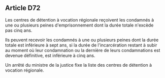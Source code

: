 Article D72
----
Les centres de détention à vocation régionale reçoivent les condamnés à une ou
plusieurs peines d'emprisonnement dont la durée totale n'excède pas cinq ans.

Ils peuvent recevoir les condamnés à une ou plusieurs peines dont la durée
totale est inférieure à sept ans, si la durée de l'incarcération restant à subir
au moment où leur condamnation ou la dernière de leurs condamnations est devenue
définitive, est inférieure à cinq ans.

Un arrêté du ministre de la justice fixe la liste des centres de détention à
vocation régionale.
